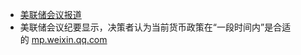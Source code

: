 - [美联储会议报道](https://bank.fx678.com/)
- 美联储会议纪要显示，决策者认为当前货币政策在“一段时间内”是合适的 [mp.weixin.qq.com](https://mp.weixin.qq.com/s?__biz=MzAxNDM1NjA1Nw==&mid=2667689636&idx=1&sn=8dcc447090eb0d057c5ce46dcaecc9c7&chksm=81618d92b61604845da96fa26547bdf780b4ab9b2de301ebab4c1ca5cb194995e3e17a35c033)
